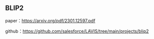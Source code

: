 ## BLIP2

paper：https://arxiv.org/pdf/2301.12597.pdf

github：https://github.com/salesforce/LAVIS/tree/main/projects/blip2